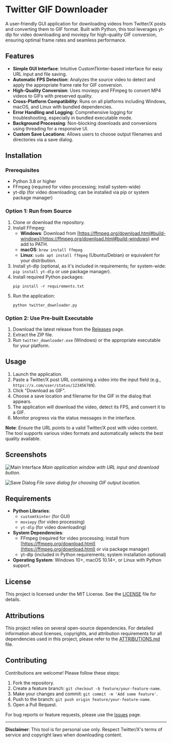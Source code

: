 # Twitter GIF Downloader

A user-friendly GUI application for downloading videos from Twitter/X posts and converting them to GIF format. Built with Python, this tool leverages yt-dlp for video downloading and moviepy for high-quality GIF conversion, ensuring optimal frame rates and seamless performance.

## Features

- **Simple GUI Interface**: Intuitive CustomTkinter-based interface for easy URL input and file saving.
- **Automatic FPS Detection**: Analyzes the source video to detect and apply the appropriate frame rate for GIF conversion.
- **High-Quality Conversion**: Uses moviepy and FFmpeg to convert MP4 videos to GIFs with preserved quality.
- **Cross-Platform Compatibility**: Runs on all platforms including Windows, macOS, and Linux with bundled dependencies.
- **Error Handling and Logging**: Comprehensive logging for troubleshooting, especially in bundled executable mode.
- **Background Processing**: Non-blocking downloads and conversions using threading for a responsive UI.
- **Custom Save Locations**: Allows users to choose output filenames and directories via a save dialog.

## Installation

### Prerequisites
- Python 3.8 or higher
- FFmpeg (required for video processing; install system-wide)
- yt-dlp (for video downloading; can be installed via pip or system package manager)

### Option 1: Run from Source
1. Clone or download the repository.
2. Install FFmpeg:
   - **Windows**: Download from [https://ffmpeg.org/download.html#build-windows](https://ffmpeg.org/download.html#build-windows) and add to PATH.
   - **macOS**: `brew install ffmpeg`
   - **Linux**: `sudo apt install ffmpeg` (Ubuntu/Debian) or equivalent for your distribution.
3. Install yt-dlp (optional, as it's included in requirements; for system-wide: `pip install yt-dlp` or use package manager).
4. Install required Python packages:
   ```
   pip install -r requirements.txt
   ```
5. Run the application:
   ```
   python twitter_downloader.py
   ```

### Option 2: Use Pre-built Executable
1. Download the latest release from the [Releases](https://github.com/yourusername/twitter-gif-downloader/releases) page.
2. Extract the ZIP file.
3. Run `twitter_downloader.exe` (Windows) or the appropriate executable for your platform.

## Usage

1. Launch the application.
2. Paste a Twitter/X post URL containing a video into the input field (e.g., `https://x.com/user/status/123456789`).
3. Click "Download as GIF".
4. Choose a save location and filename for the GIF in the dialog that appears.
5. The application will download the video, detect its FPS, and convert it to a GIF.
6. Monitor progress via the status messages in the interface.

**Note**: Ensure the URL points to a valid Twitter/X post with video content. The tool supports various video formats and automatically selects the best quality available.

## Screenshots

![Main Interface](screenshots/main_interface.png)
*Main application window with URL input and download button.*

![Save Dialog](screenshots/save_dialog.png)
*File save dialog for choosing GIF output location.*

## Requirements

- **Python Libraries**:
  - `customtkinter` (for GUI)
  - `moviepy` (for video processing)
  - `yt-dlp` (for video downloading)
- **System Dependencies**:
  - FFmpeg (required for video processing; install from [https://ffmpeg.org/download.html](https://ffmpeg.org/download.html) or via package manager)
  - yt-dlp (included in Python requirements; system installation optional)
- **Operating System**: Windows 10+, macOS 10.14+, or Linux with Python support.

## License

This project is licensed under the MIT License. See the [LICENSE](LICENSE) file for details.

## Attributions

This project relies on several open-source dependencies. For detailed information about licenses, copyrights, and attribution requirements for all dependencies used in this project, please refer to the [ATTRIBUTIONS.md](ATTRIBUTIONS.md) file.

## Contributing

Contributions are welcome! Please follow these steps:

1. Fork the repository.
2. Create a feature branch: `git checkout -b feature/your-feature-name`.
3. Make your changes and commit: `git commit -m 'Add some feature'`.
4. Push to the branch: `git push origin feature/your-feature-name`.
5. Open a Pull Request.

For bug reports or feature requests, please use the [Issues](https://github.com/yourusername/twitter-gif-downloader/issues) page.

---

**Disclaimer**: This tool is for personal use only. Respect Twitter/X's terms of service and copyright laws when downloading content.